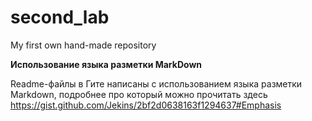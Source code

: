 # second_lab
My first own hand-made repository

**Использование языка разметки MarkDown**

Readme-файлы в Гите написаны с использованием языка разметки Markdown, подробнее про который можно прочитать здесь <https://gist.github.com/Jekins/2bf2d0638163f1294637#Emphasis>
